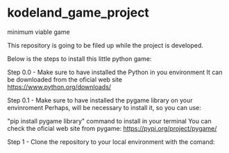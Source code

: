 # kodeland_game_project
minimum viable game

This repository is going to be filed up while the project is developed.

Below is the steps to install this little python game:

Step 0.0 - Make sure to have installed the Python in you environment
It can be downloaded from the oficial web site https://www.python.org/downloads/

Step 0.1 - Make sure to have installed the pygame library on your envinroment
Perhaps, will be necessary to install it, so you can use: 

"pip install pygame library" command to install in your terminal
You can check the oficial web site from pygame: https://pypi.org/project/pygame/

Step  1 - Clone the repository to your local environment with the comand:

